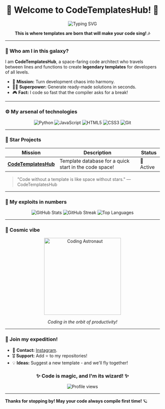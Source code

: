 <div align="center">
<h1>🎉 Welcome to CodeTemplatesHub! 🎉</h1>
<img src="https://readme-typing-svg.herokuapp.com?font=Press+Start+2P&size=25&duration=3000&pause=500&color=FF00FF&center=true&vCenter=true&width=500&lines=Code.+Templates.+Magic.;Your+Dev+Superhero+Has+Arrived!;Ready+to+Save+Your+Time?" alt="Typing SVG" />
<p><b>This is where templates are born that will make your code sing! 🎶</b></p>
</div>

---

### 🌌 Who am I in this galaxy?
I am **CodeTemplatesHub**, a space-faring code architect who travels between lines and functions to create **legendary templates** for developers of all levels.

- 🌠 **Mission:** Turn development chaos into harmony.
- 🧑‍🚀 **Superpower:** Generate ready-made solutions in seconds.
- 🎮 **Fact:** I code so fast that the compiler asks for a break!

---

### ⚙️ My arsenal of technologies
<div align="center">
 <img src="https://img.shields.io/badge/Python-FFD43B?style=for-the-badge&logo=python&logoColor=blue" alt="Python" />
 <img src="https://img.shields.io/badge/JavaScript-F7DF1E?style=for-the-badge&logo=javascript&logoColor=black" alt="JavaScript" />
 <img src="https://img.shields.io/badge/HTML5-E34F26?style=for-the-badge&logo=html5&logoColor=white" alt="HTML5" />
 <img src="https://img.shields.io/badge/CSS3-1572B6?style=for-the-badge&logo=css3&logoColor=white" alt="CSS3" />
 <img src="https://img.shields.io/badge/Git-F05032?style=for-the-badge&logo=git&logoColor=white" alt="Git" />
</div>

---

### 🚀 Star Projects
| Mission | Description | Status |
|------|------|-------|
| **[CodeTemplatesHub](https://github.com/CodeTemplatesHub)** | Template database for a quick start in the code space! | 🌟 Active |

> "Code without a template is like space without stars." — CodeTemplatesHub

---

### 🌠 My exploits in numbers
<div align="center">
 <img src="https://github-readme-stats.vercel.app/api?username=CodeTemplatesHub&show_icons=true&theme=midnight-purple&hide_border=true&count_private=true" alt="GitHub Stats" />
 <img src="https://github-readme-streak-stats.herokuapp.com/?user=CodeTemplatesHub&theme=midnight-purple&hide_border=true&fire=FF1AF7" alt="GitHub Streak" />
 <img src="https://github-readme-stats.vercel.app/api/top-langs/?username=CodeTemplatesHub&layout=compact&theme=midnight-purple&hide_border=true" alt="Top Languages" />
</div>

---

### 🎨 Cosmic vibe
<div align="center">
 <img src="https://media.giphy.com/media/3o7TKz2b3wyk65gimu/giphy.gif" width="250" alt="Coding Astronaut" />
<p><i>Coding in the orbit of productivity!</i></p>
</div>

---

### 🌟 Join my expedition!
- 📡 **Contact:** [Instagram](https://www.instagram.com/codetemplateshub/).
- 🎖 **Support:** Add ⭐ to my repositories!
- 💡 **Ideas:** Suggest a new template - and we'll fly together!

<div align="center">
<h3>✨ Code is magic, and I'm its wizard! ✨</h3>
<img src="https://komarev.com/ghpvc/?username=CodeTemplatesHub&style=flat-square&color=purple" alt="Profile views" />
</div>

---

**Thanks for stopping by! May your code always compile first time!** 🪐
